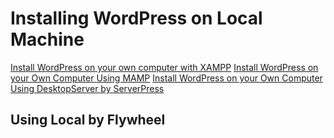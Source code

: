 # Installing WordPress on Local Machine
[Install WordPress on your own computer with XAMPP](https://ezseonews.com/wordpress/install-wordpress-on-your-own-computer-with-xampp/)
[Install WordPress on your Own Computer Using MAMP](https://ezseonews.com/wordpress/install-wordpress-on-your-own-computer-using-mamp/)
[Install WordPress on your Own Computer Using DesktopServer by ServerPress](https://ezseonews.com/wordpress/install-wordpress-on-your-own-computer-using-desktopserver-by-serverpress/)

## Using Local by Flywheel
